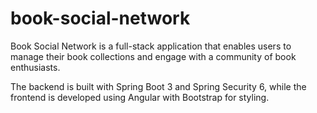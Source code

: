 # book-social-network

Book Social Network is a full-stack application that enables users to manage their book collections and engage with a community of book enthusiasts.

The backend is built with Spring Boot 3 and Spring Security 6, while the frontend is developed using Angular with Bootstrap for styling.